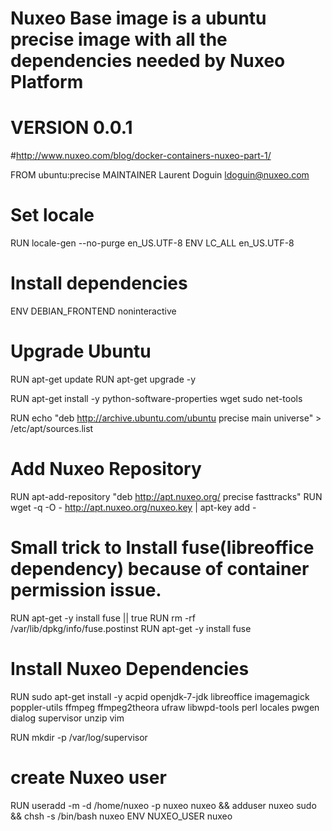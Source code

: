 # Nuxeo Base image is a ubuntu precise image with all the dependencies needed by Nuxeo Platform
#
# VERSION 0.0.1
#http://www.nuxeo.com/blog/docker-containers-nuxeo-part-1/

FROM ubuntu:precise
MAINTAINER Laurent Doguin <ldoguin@nuxeo.com>

# Set locale
RUN locale-gen --no-purge en_US.UTF-8
ENV LC_ALL en_US.UTF-8

# Install dependencies
ENV DEBIAN_FRONTEND noninteractive
# Upgrade Ubuntu
RUN apt-get update
RUN apt-get upgrade -y

RUN apt-get install -y python-software-properties wget sudo net-tools

RUN echo "deb http://archive.ubuntu.com/ubuntu precise main universe" > /etc/apt/sources.list

# Add Nuxeo Repository
RUN apt-add-repository "deb http://apt.nuxeo.org/ precise fasttracks"
RUN wget -q -O - http://apt.nuxeo.org/nuxeo.key | apt-key add -


# Small trick to Install fuse(libreoffice dependency) because of container permission issue.
RUN apt-get -y install fuse || true
RUN rm -rf /var/lib/dpkg/info/fuse.postinst
RUN apt-get -y install fuse

# Install Nuxeo Dependencies
RUN sudo apt-get install -y acpid openjdk-7-jdk libreoffice imagemagick poppler-utils ffmpeg ffmpeg2theora ufraw libwpd-tools perl locales pwgen dialog supervisor unzip vim

RUN mkdir -p /var/log/supervisor

# create Nuxeo user
RUN useradd -m -d /home/nuxeo -p nuxeo nuxeo && adduser nuxeo sudo && chsh -s /bin/bash nuxeo
ENV NUXEO_USER nuxeo


